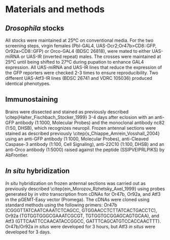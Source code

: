 # Materials and methods

## *Drosophila* stocks
All stocks were maintained at 25ºC on conventional media. For the two screening steps, virgin females (Pbl-GAL4, UAS-Dcr2;Or47b>CD8::GFP, Or92a>CD8::GFP) or Orco-GAL4 (BDSC 26818), were mated to either UAS-miRNA or UAS-IR (inverted repeat) males. The crosses were maintained at 25ºC until being shifted to 27ºC during pupation to enhance GAL4 expression. All UAS-miRNA and UAS-IR lines that reduce the expression of the GFP reporters were checked 2-3 times to ensure reproducibility. Two different UAS-Atf3-IR lines (BDSC 26741 and VDRC 105036) produced identical phenotypes.

## Immunostaining
Brains were dissected and stained as previously described \citep{Halter_Fischbach_Stocker_1999} 3-4 days after eclosion with an anti-GFP antibody (1:1000, Molecular Probes) and the monoclonal antibody nc82 (1:50, DHSB), which recognizes neuropil. Frozen antennal sections were stained as described previously \citep{s_Chiappe_Amrein_Vosshall_2004} using an anti-GFP antibody (1:1000, Molecular Probes), anti-Cleaved Caspase-3 antibody (1:100, Cell Signaling), anti-22C10 (1:100, DHSB)  and an anti-Orco antibody (1:5000) raised against the peptide (SSIPVEIPRLPIKS) by AbFrontier. 

## *In situ* hybridization
*In situ* hybridization on frozen antennal sections was carried out as previously described \citep{ein_Morozov_Rzhetsky_Axel_1999} using probes generated by *in vitro* transcription from cDNAs for Or47b, Or92a, and Atf3 in the pGEMT-Easy vector (Promega). The cDNAs were cloned using standard methods using the following primers: Or47b (CGGGTTATCAATCAAATCTCAGCC, GTGGAACCTCTTATCACTGACCTC), Or92a (TGTGGTGGGCGAAATCGCGT, TGTGGTGCGGAGCAGTGCAA), and Atf3 (GTTCAATTCCAACATACCGGCC, GATTTCAGCATGTCCACCAACTTT). Or47b/Or92a *in situs* were developed for 3 hours, but Atf3 *in situs* were developed for 3 days.